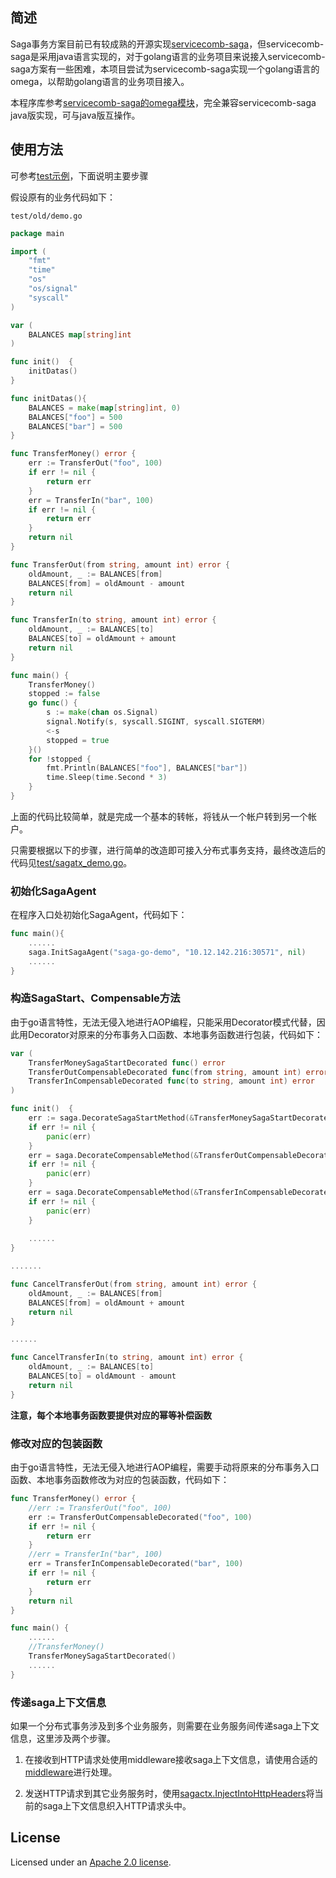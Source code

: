 ## 简述

Saga事务方案目前已有较成熟的开源实现[servicecomb-saga](https://github.com/apache/incubator-servicecomb-saga)，但servicecomb-saga是采用java语言实现的，对于golang语言的业务项目来说接入servicecomb-saga方案有一些困难，本项目尝试为servicecomb-saga实现一个golang语言的omega，以帮助golang语言的业务项目接入。

本程序库参考[servicecomb-saga的omega模块](https://github.com/apache/incubator-servicecomb-saga/tree/master/omega)，完全兼容servicecomb-saga java版实现，可与java版互操作。

## 使用方法

可参考[test示例](./test)，下面说明主要步骤

假设原有的业务代码如下：

`test/old/demo.go`

```go
package main

import (
	"fmt"
	"time"
	"os"
	"os/signal"
	"syscall"
)

var (
	BALANCES map[string]int
)

func init()  {
	initDatas()
}

func initDatas(){
	BALANCES = make(map[string]int, 0)
	BALANCES["foo"] = 500
	BALANCES["bar"] = 500
}

func TransferMoney() error {
	err := TransferOut("foo", 100)
	if err != nil {
		return err
	}
	err = TransferIn("bar", 100)
	if err != nil {
		return err
	}
	return nil
}

func TransferOut(from string, amount int) error {
	oldAmount, _ := BALANCES[from]
	BALANCES[from] = oldAmount - amount
	return nil
}

func TransferIn(to string, amount int) error {
	oldAmount, _ := BALANCES[to]
	BALANCES[to] = oldAmount + amount
	return nil
}

func main() {
	TransferMoney()
	stopped := false
	go func() {
		s := make(chan os.Signal)
		signal.Notify(s, syscall.SIGINT, syscall.SIGTERM)
		<-s
		stopped = true
	}()
	for !stopped {
		fmt.Println(BALANCES["foo"], BALANCES["bar"])
		time.Sleep(time.Second * 3)
	}
}
```

上面的代码比较简单，就是完成一个基本的转帐，将钱从一个帐户转到另一个帐户。

只需要根据以下的步骤，进行简单的改造即可接入分布式事务支持，最终改造后的代码见[test/sagatx_demo.go](./test/sagatx_demo.go)。

### 初始化SagaAgent

在程序入口处初始化SagaAgent，代码如下：

```go
func main(){
    ......
    saga.InitSagaAgent("saga-go-demo", "10.12.142.216:30571", nil)
    ......
}
```

### 构造SagaStart、Compensable方法

由于go语言特性，无法无侵入地进行AOP编程，只能采用Decorator模式代替，因此用Decorator对原来的分布事务入口函数、本地事务函数进行包装，代码如下：

```go
var (
    TransferMoneySagaStartDecorated func() error
	TransferOutCompensableDecorated func(from string, amount int) error
	TransferInCompensableDecorated func(to string, amount int) error
)

func init()  {
	err := saga.DecorateSagaStartMethod(&TransferMoneySagaStartDecorated, TransferMoney, 20)
	if err != nil {
		panic(err)
	}
	err = saga.DecorateCompensableMethod(&TransferOutCompensableDecorated, TransferOut, CancelTransferOut, 5)
	if err != nil {
		panic(err)
	}
	err = saga.DecorateCompensableMethod(&TransferInCompensableDecorated, TransferIn, CancelTransferIn, 5)
	if err != nil {
		panic(err)
	}
    
    ......
}

.......

func CancelTransferOut(from string, amount int) error {
	oldAmount, _ := BALANCES[from]
	BALANCES[from] = oldAmount + amount
	return nil
}

......

func CancelTransferIn(to string, amount int) error {
	oldAmount, _ := BALANCES[to]
	BALANCES[to] = oldAmount - amount
	return nil
}
```

**注意，每个本地事务函数要提供对应的幂等补偿函数**

### 修改对应的包装函数

由于go语言特性，无法无侵入地进行AOP编程，需要手动将原来的分布事务入口函数、本地事务函数修改为对应的包装函数，代码如下：

```go
func TransferMoney() error {
    //err := TransferOut("foo", 100)
	err := TransferOutCompensableDecorated("foo", 100)
	if err != nil {
		return err
	}
    //err = TransferIn("bar", 100)
	err = TransferInCompensableDecorated("bar", 100)
	if err != nil {
		return err
	}
	return nil
}

func main() {
	......
    //TransferMoney()
	TransferMoneySagaStartDecorated()
    ......
}
```

### 传递saga上下文信息

如果一个分布式事务涉及到多个业务服务，则需要在业务服务间传递saga上下文信息，这里涉及两个步骤。

1. 在接收到HTTP请求处使用middleware接收saga上下文信息，请使用合适的[middleware](./middleware)进行处理。

2. 发送HTTP请求到其它业务服务时，使用[sagactx.InjectIntoHttpHeaders](./context/saga_agent_context.go)将当前的saga上下文信息织入HTTP请求头中。


## License
Licensed under an [Apache 2.0 license](LICENSE).